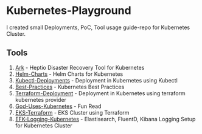 # Kubernetes-Playground

I created small Deployments, PoC, Tool usage guide-repo for Kubernetes Cluster.

## Tools

01. [Ark](https://github.com/sandeeplamb/kubernetes-ark) - Heptio Disaster Recovery Tool for Kubernetes
02. [Helm-Charts]() - Helm Charts for Kubernetes
03. [Kubectl-Deployments]() - Deployment in Kubernetes using Kubectl
04. [Best-Practices]() - Kubernetes Best Practices
05. [Terraform-Deployment]() - Deployment in Kubernetes using terraform kubernetes provider
06. [God-Uses-Kubernetes](https://github.com/sandeeplamb/God-Uses-Kubernetes) - Fun Read
07. [EKS-Terraform]() - EKS Cluster using Terraform
08. [EFK-Logging-Kubernetes](https://github.com/sandeeplamb/efk-kubernetes) - Elastisearch, FluentD, Kibana Logging Setup for Kubernetes Cluster
